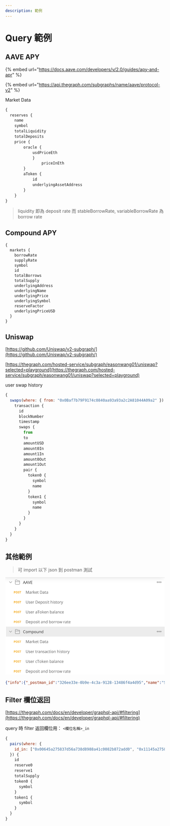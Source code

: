```yaml
---
description: 範例
---
```


# Query 範例

## AAVE APY

{% embed url="https://docs.aave.com/developers/v/2.0/guides/apy-and-apr" %}

{% embed url="https://api.thegraph.com/subgraphs/name/aave/protocol-v2" %}

Market Data

```graphql
{
  reserves {
    name
    symbol
    totalLiquidity
    totalDeposits
	price {
		oracle {
			usdPriceEth
			}
		        priceInEth
		}
		aToken {
			id
			underlyingAssetAddress
		}
	}
}
```

> liquidity 即為 deposit rate 而 stableBorrowRate, variableBorrowRate 為 borrow rate

## Compound APY

```
{
  markets {
    borrowRate
    supplyRate
    symbol
    id
    totalBorrows
    totalSupply
    underlyingAddress
    underlyingName
    underlyingPrice
    underlyingSymbol
    reserveFactor
    underlyingPriceUSD
  }
}
```

## Uniswap

[https://github.com/Uniswap/v2-subgraph/](https://github.com/Uniswap/v2-subgraph/)

[https://thegraph.com/hosted-service/subgraph/easonwang01/uniswap?selected=playground](https://thegraph.com/hosted-service/subgraph/easonwang01/uniswap?selected=playground)

user swap history

```javascript
{
  swaps(where: { from: "0x0Baf7b79F9174c0840aa93a93a2c2A81044A09a2" }) {
    transaction {
      id
      blockNumber
      timestamp
      swaps {
        from
        to
        amountUSD
        amount0In
        amount1In
        amount0Out
        amount1Out
        pair {
          token0 {
            symbol
            name
          }
          token1 {
            symbol
            name
          }
        }
      }
    }
  }
}

```

## 其他範例

> 可 import 以下 json 到 postman 測試

![](<../.gitbook/assets/截圖 2022-03-18 下午3.29.09.png>)

```json
{"info":{"_postman_id":"326ee33e-0b9e-4c3a-9128-13486f4a4d95","name":"Subgraph Research For Assest Dashboard","schema":"https://schema.getpostman.com/json/collection/v2.0.0/collection.json"},"item":[{"name":"AAVE","item":[{"name":"Market Data","id":"0f66824a-21ed-40f1-80b5-695aedd00f62","request":{"method":"POST","header":[],"body":{"mode":"graphql","graphql":{"query":"{\n  reserves {\n    name\n\t\tsymbol\n    totalLiquidity\n    totalDeposits\n\t\tprice {\n\t\t\toracle {\n\t\t\t\tusdPriceEth\n\t\t\t\t}\n\t\t\t\tpriceInEth\n\t\t\t}\n\t\t\taToken {\n\t\t\t\tid\n\t\t\t\tunderlyingAssetAddress\n\t\t\t}\n\t\t}\n}","variables":""}},"url":"https://api.thegraph.com/subgraphs/name/aave/protocol-v2"},"response":[]},{"name":"User Deposit history","id":"11748ea0-b308-475a-b3e3-9f9be46ab7d2","request":{"method":"POST","header":[],"body":{"mode":"graphql","graphql":{"query":"{\n  user(id: \"0x4828d2f2836f02a480340707aaf7fa10c5b822bb\") {\n   depositHistory {\n    id\n    pool {\n      id\n    }\n    reserve {\n      name\n    }\n  }\n }\n}","variables":""}},"url":"https://api.thegraph.com/subgraphs/name/aave/protocol-v2"},"response":[]},{"name":"User aToken balance","id":"7516c72b-651b-4d63-af14-4259522a977d","request":{"method":"POST","header":[],"body":{"mode":"graphql","graphql":{"query":"{\n  user(id: \"0x4828d2f2836f02a480340707aaf7fa10c5b822bb\") {\n   reserves{\n    id\n    currentATokenBalance\n  }\n }\n}","variables":""}},"url":"https://api.thegraph.com/subgraphs/name/aave/protocol-v2"},"response":[]},{"name":"Deposit and borrow rate","id":"a9659538-9921-4675-8419-ec85ae1ff093","request":{"method":"POST","header":[],"body":{"mode":"graphql","graphql":{"query":"{\n  reserves {\n    name\n    underlyingAsset\n    \n    liquidityRate \n    stableBorrowRate\n    variableBorrowRate\n    \n    aEmissionPerSecond\n    vEmissionPerSecond\n    sEmissionPerSecond\n    \n    totalATokenSupply\n    totalCurrentVariableDebt\n  }\n}","variables":""}},"url":"https://api.thegraph.com/subgraphs/name/aave/protocol-v2"},"response":[]}],"id":"85b8d197-3eb9-45c3-b65b-23f469055af5"},{"name":"Compound","item":[{"name":"Market Data","id":"a4b93e06-2b4d-4f4c-8d92-2c402d9a78ae","request":{"method":"POST","header":[],"body":{"mode":"graphql","graphql":{"query":"{\n  markets(first: 100) {\n    borrowRate\n    cash\n    collateralFactor\n    exchangeRate\n    interestRateModelAddress\n    name\n    reserves\n    supplyRate\n    symbol\n    id\n    totalBorrows\n    totalSupply\n    underlyingAddress\n    underlyingName\n    underlyingPrice\n    underlyingSymbol\n    reserveFactor\n    underlyingPriceUSD\n  }\n}\n","variables":""}},"url":"https://api.thegraph.com/subgraphs/name/graphprotocol/compound-v2"},"response":[]},{"name":"User transaction history","id":"3f5147f8-cdfe-41d8-8539-b45e2700e81f","request":{"method":"POST","header":[],"body":{"mode":"graphql","graphql":{"query":"{\n  account(id: \"0x00000000af5a61acaf76190794e3fdf1289288a1\") {\n    tokens {\n      symbol\n      transactions {\n        tx_hash\n      }\n    }\n  }\n}\n","variables":""}},"url":"https://api.thegraph.com/subgraphs/name/graphprotocol/compound-v2"},"response":[]},{"name":"User cToken balance","id":"a671764d-a1d4-4738-9b7e-7644b69008b4","request":{"method":"POST","header":[],"body":{"mode":"graphql","graphql":{"query":"{\n  account(id: \"0x00000000af5a61acaf76190794e3fdf1289288a1\") {\n    id\n    tokens{\n      id\n      symbol\n      cTokenBalance\n    }\n  }\n}\n","variables":""}},"url":"https://api.thegraph.com/subgraphs/name/graphprotocol/compound-v2"},"response":[]},{"name":"Deposit and borrow rate","id":"bf25875e-079a-4912-915c-491e23e810da","request":{"method":"POST","header":[],"body":{"mode":"graphql","graphql":{"query":"{\n  markets {\n    borrowRate\n    supplyRate\n    symbol\n    id\n    totalBorrows\n    totalSupply\n    underlyingAddress\n    underlyingName\n    underlyingPrice\n    underlyingSymbol\n    reserveFactor\n    underlyingPriceUSD\n  }\n}","variables":""}},"url":"https://api.thegraph.com/subgraphs/name/graphprotocol/compound-v2"},"response":[]}],"id":"cb2388ab-84c9-41ba-8e17-02d2732d6196"}]}
```

## Filter 欄位返回

[https://thegraph.com/docs/en/developer/graphql-api/#filtering](https://thegraph.com/docs/en/developer/graphql-api/#filtering)

query 時 filter 返回欄位用： `<欄位名稱>_in`

```javascript
{
  pairs(where: {
    id_in: ["0x00645a275837d56a738d8988a41c0082b872add0", "0x11145a275837d56a738d8988a41c0082b872add0"],
  }) {
    id
    reserve0
    reserve1
    totalSupply
    token0 {
      symbol
    }
    token1 {
      symbol
    }
  }
}

```
